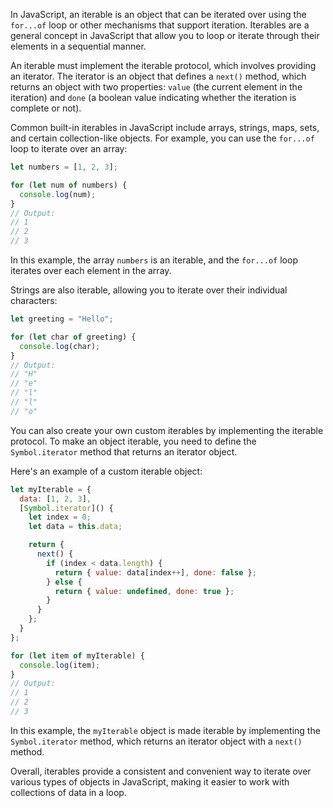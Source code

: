In JavaScript, an iterable is an object that can be iterated over using the `for...of` loop or other mechanisms that support iteration. Iterables are a general concept in JavaScript that allow you to loop or iterate through their elements in a sequential manner.

An iterable must implement the iterable protocol, which involves providing an iterator. The iterator is an object that defines a `next()` method, which returns an object with two properties: `value` (the current element in the iteration) and `done` (a boolean value indicating whether the iteration is complete or not).

Common built-in iterables in JavaScript include arrays, strings, maps, sets, and certain collection-like objects. For example, you can use the `for...of` loop to iterate over an array:

```javascript
let numbers = [1, 2, 3];

for (let num of numbers) {
  console.log(num);
}
// Output:
// 1
// 2
// 3
```

In this example, the array `numbers` is an iterable, and the `for...of` loop iterates over each element in the array.

Strings are also iterable, allowing you to iterate over their individual characters:

```javascript
let greeting = "Hello";

for (let char of greeting) {
  console.log(char);
}
// Output:
// "H"
// "e"
// "l"
// "l"
// "o"
```

You can also create your own custom iterables by implementing the iterable protocol. To make an object iterable, you need to define the `Symbol.iterator` method that returns an iterator object.

Here's an example of a custom iterable object:

```javascript
let myIterable = {
  data: [1, 2, 3],
  [Symbol.iterator]() {
    let index = 0;
    let data = this.data;

    return {
      next() {
        if (index < data.length) {
          return { value: data[index++], done: false };
        } else {
          return { value: undefined, done: true };
        }
      }
    };
  }
};

for (let item of myIterable) {
  console.log(item);
}
// Output:
// 1
// 2
// 3
```

In this example, the `myIterable` object is made iterable by implementing the `Symbol.iterator` method, which returns an iterator object with a `next()` method.

Overall, iterables provide a consistent and convenient way to iterate over various types of objects in JavaScript, making it easier to work with collections of data in a loop.
